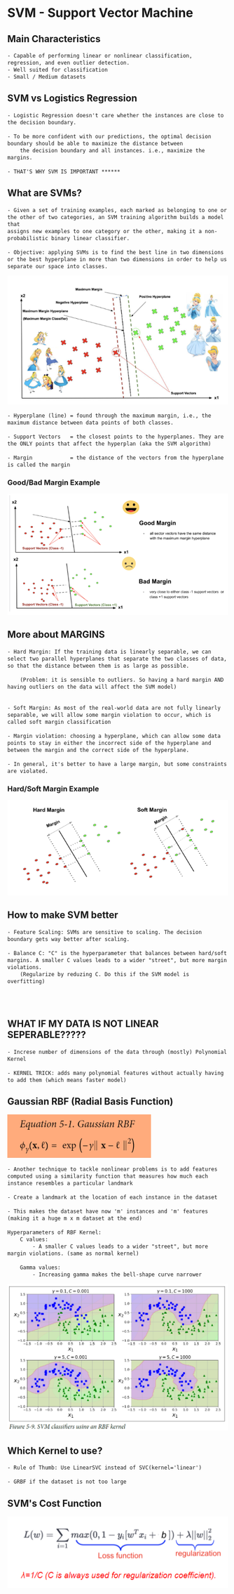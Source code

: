
# SVM - Support Vector Machine

Main Characteristics
--------------------
    - Capable of performing linear or nonlinear classification, regression, and even outlier detection. 
    - Well suited for classification
    - Small / Medium datasets


SVM vs Logistics Regression
---------------------------
    - Logistic Regression doesn't care whether the instances are close to the decision boundary.

    - To be more confident with our predictions, the optimal decision boundary should be able to maximize the distance between 
        the decision boundary and all instances. i.e., maximize the margins. 

    - THAT'S WHY SVM IS IMPORTANT ******


What are SVMs?
-------------
    - Given a set of training examples, each marked as belonging to one or the other of two categories, an SVM training algorithm builds a model that 
    assigns new examples to one category or the other, making it a non-probabilistic binary linear classifier.

    - Objective: applying SVMs is to find the best line in two dimensions or the best hyperplane in more than two dimensions in order to help us separate our space into classes.

<!-- Support Vector/Hyperplanes picture -->
![SVM Pic](/pics/SVM_pic1.png)
    
    - Hyperplane (line) = found through the maximum margin, i.e., the maximum distance between data points of both classes.

    - Support Vectors   = the closest points to the hyperplanes. They are the ONLY points that affect the hyperplan (aka the SVM algorithm)
    
    - Margin            = the distance of the vectors from the hyperplane is called the margin

### Good/Bad Margin Example
![Margin Pic](/pics/margin_pic.png)

More about MARGINS
------------------
    - Hard Margin: If the training data is linearly separable, we can select two parallel hyperplanes that separate the two classes of data, so that the distance between them is as large as possible.

        (Problem: it is sensible to outliers. So having a hard margin AND having outliers on the data will affect the SVM model)

  
    - Soft Margin: As most of the real-world data are not fully linearly separable, we will allow some margin violation to occur, which is called soft margin classification

    - Margin violation: choosing a hyperplane, which can allow some data points to stay in either the incorrect side of the hyperplane and between the margin and the correct side of the hyperplane.
  
    - In general, it's better to have a large margin, but some constraints are violated.

### Hard/Soft Margin Example
![Hard/Soft Margin Pic](/pics/hard_soft_pic.png)

How to make SVM better
----------------------
    - Feature Scaling: SVMs are sensitive to scaling. The decision boundary gets way better after scaling. 

    - Balance C: "C" is the hyperparameter that balances between hard/soft margins. A smaller C values leads to a wider "street", but more margin violations.
        (Regularize by reduzing C. Do this if the SVM model is overfitting)

<br><br>

WHAT IF MY DATA IS NOT LINEAR SEPERABLE?????
--------------------------------------------
    - Increse number of dimensions of the data through (mostly) Polynomial Kernel

    - KERNEL TRICK: adds many polynomial features without actually having to add them (which means faster model)




Gaussian RBF (Radial Basis Function)
------------
![GRBF Equation](/pics/gaussian_rbf_eq.png)

    - Another technique to tackle nonlinear problems is to add features computed using a similarity function that measures how much each instance resembles a particular landmark

    - Create a landmark at the location of each instance in the dataset

    - This makes the dataset have now 'm' instances and 'm' features (making it a huge m x m dataset at the end)

    Hyperparameters of RBF Kernel:
        C values:
            - A smaller C values leads to a wider "street", but more margin violations. (same as normal kernel)

        Gamma values:
            - Increasing gamma makes the bell-shape curve narrower

![RBF Kernel](/pics/RBF_kernel.png)


Which Kernel to use?
--------------------
    - Rule of Thumb: Use LinearSVC instead of SVC(kernel='linear')
    
    - GRBF if the dataset is not too large


SVM's Cost Function
-------------------
![RBF Kernel](/pics/svm_cost_function.png)